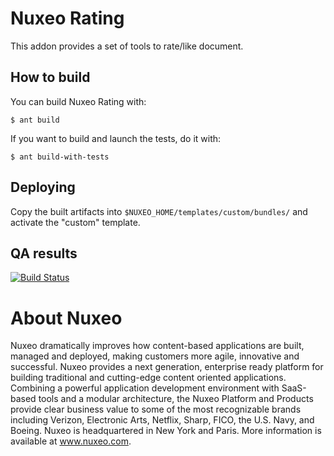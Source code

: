 # Nuxeo Rating

This addon provides a set of tools to rate/like document.

## How to build

You can build Nuxeo Rating with:

    $ ant build

If you want to build and launch the tests, do it with:

    $ ant build-with-tests

## Deploying

Copy the built artifacts into `$NUXEO_HOME/templates/custom/bundles/` and activate the "custom" template.

## QA results

[![Build Status](https://qa.nuxeo.org/jenkins/buildStatus/icon?job=addons_nuxeo-rating-master)](https://qa.nuxeo.org/jenkins/job/addons_nuxeo-rating-master/)

# About Nuxeo

Nuxeo dramatically improves how content-based applications are built, managed and deployed, making customers more agile, innovative and successful. Nuxeo provides a next generation, enterprise ready platform for building traditional and cutting-edge content oriented applications. Combining a powerful application development environment with SaaS-based tools and a modular architecture, the Nuxeo Platform and Products provide clear business value to some of the most recognizable brands including Verizon, Electronic Arts, Netflix, Sharp, FICO, the U.S. Navy, and Boeing. Nuxeo is headquartered in New York and Paris. More information is available at www.nuxeo.com.
